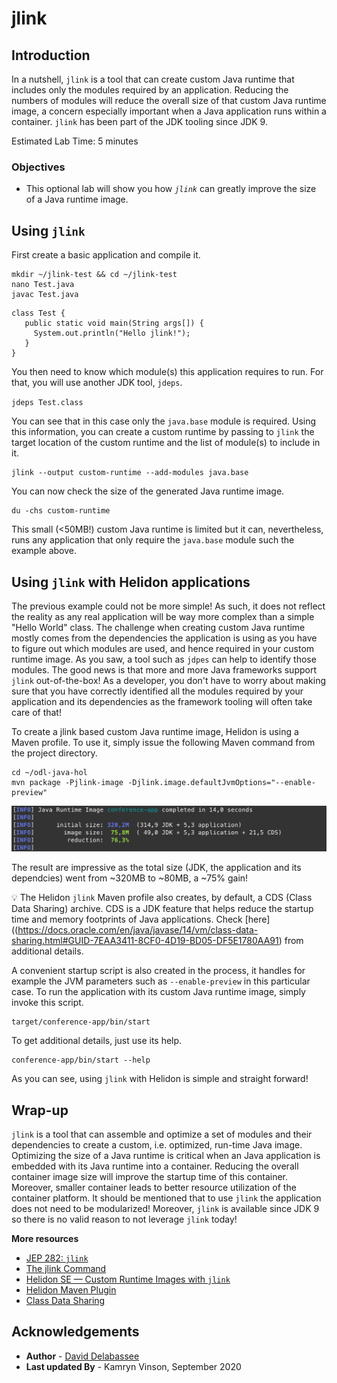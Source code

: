# jlink

## Introduction

In a nutshell, `jlink` is a tool that can create custom Java runtime that includes only the modules required by an application. Reducing the numbers of modules will reduce the overall size of that custom Java runtime image, a concern especially important when a Java application runs within a container. `jlink` has been part of the JDK tooling since JDK 9.

Estimated Lab Time: 5 minutes

### Objectives
- This optional lab will show you how *`jlink`* can greatly improve the size of a Java runtime image.

## Using `jlink`


First create a basic application and compile it.


```
mkdir ~/jlink-test && cd ~/jlink-test
nano Test.java
javac Test.java
```

```
class Test {
   public static void main(String args[]) {
     System.out.println("Hello jlink!");
   }
}
```

You then need to know which module(s) this application requires to run. For that, you will use another JDK tool, `jdeps`.

`jdeps Test.class`

You can see that in this case only the `java.base` module is required. Using this information, you can create a custom runtime by passing to `jlink` the target location of the custom runtime and the list of module(s) to include in it.

```
jlink --output custom-runtime --add-modules java.base
```

You can now check the size of the generated Java runtime image.

```
du -chs custom-runtime
```

This small (<50MB!) custom Java runtime is limited but it can, nevertheless, runs any application that only require the `java.base` module such the example above.


## Using `jlink` with Helidon applications 


The previous example could not be more simple! As such, it does not reflect the reality as any real application will be way more complex than a simple "Hello World" class. The challenge when creating custom Java runtime mostly comes from the dependencies the application is using as you have to figure out which modules are used, and hence required in your custom runtime image. As you saw, a tool such as `jdpes` can help to identify those modules. The good news is that more and more Java frameworks support `jlink` out-of-the-box! As a developer, you don't have to worry about making sure that you have correctly identified all the modules required by your application and its dependencies as the framework tooling will often take care of that!

To create a jlink based custom Java runtime image, Helidon is using a Maven profile. To use it, simply issue the following Maven command from the project directory.

```
cd ~/odl-java-hol
mvn package -Pjlink-image -Djlink.image.defaultJvmOptions="--enable-preview"
```

![](.././images/lab11-1.png " ")

The result are impressive as the total size (JDK, the application and its dependcies) went from ~320MB to ~80MB, a ~75% gain!

💡 The Helidon `jlink` Maven profile also creates, by default, a CDS (Class Data Sharing) archive. CDS is a JDK feature that helps reduce the startup time and memory footprints of Java applications. Check [here]((https://docs.oracle.com/en/java/javase/14/vm/class-data-sharing.html#GUID-7EAA3411-8CF0-4D19-BD05-DF5E1780AA91) from additional details.

A convenient startup script is also created in the process, it handles for example the JVM parameters such as `--enable-preview` in this particular case. To run the application with its custom Java runtime image, simply invoke this script.

```
target/conference-app/bin/start
```

To get additional details, just use its help.
```
conference-app/bin/start --help
```

As you can see, using `jlink` with Helidon is simple and straight forward!


## Wrap-up

`jlink` is a tool that can assemble and optimize a set of modules and their dependencies to create a custom, i.e. optimized, run-time Java image. Optimizing the size of a Java runtime is critical when an Java application is embedded with its Java runtime into a container. Reducing the overall container image size will improve the startup time of this container. Moreover, smaller container leads to better resource utilization of the container platform.  It should be mentioned that to use `jlink` the application does not need to be modularized! Moreover, `jlink` is available since JDK 9 so there is no valid reason to not leverage `jlink` today!

**More resources**
* [JEP 282: `jlink`](https://openjdk.java.net/jeps/282)
* [The jlink Command](https://docs.oracle.com/en/java/javase/14/docs/specs/man/jlink.html)
* [Helidon SE — Custom Runtime Images with `jlink`](https://helidon.io/docs/v2/#/se/guides/37_jlink_image)
* [Helidon Maven Plugin](https://github.com/oracle/helidon-build-tools/tree/master/helidon-maven-plugin#goal-jlink-image)
* [Class Data Sharing](https://docs.oracle.com/en/java/javase/14/vm/class-data-sharing.html#GUID-7EAA3411-8CF0-4D19-BD05-DF5E1780AA91)

## Acknowledgements

 - **Author** - [David Delabassee](https://delabassee.com)
 - **Last updated By** - Kamryn Vinson, September 2020



 







